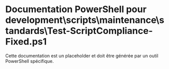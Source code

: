 # Documentation PowerShell pour development\scripts\maintenance\standards\Test-ScriptCompliance-Fixed.ps1

Cette documentation est un placeholder et doit être générée par un outil PowerShell spécifique.
